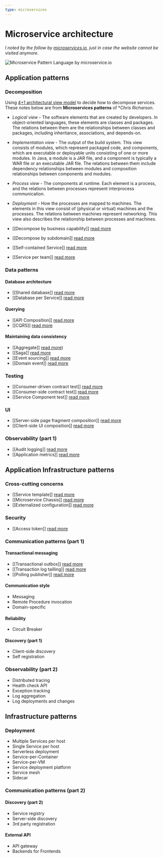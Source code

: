 ```yaml
---
type: microservices
---
```

# Microservice architecture

*I noted by the follow by [microservices.io](https://microservices.io/), just in case the website cannot be visited anymore.*

![Microservice Pattern Language by microservice.io](https://microservices.io/i/MicroservicePatternLanguage.jpg)

## Application patterns

### Decomposition

Using [4+1 architectural view model](https://en.wikipedia.org/wiki/4%2B1_architectural_view_model) to decide how to decompose services. These notes below are from **Microservices patterns** of **Chris Richarson*.

- *Logical view* - The software elements that are created by developers. In object-oriented languages, these elements are classes and packages. The relations between them are the relationships  between classes and packages, including inheritance, associations, and depends-on.
- *Implementation view* - The output of the build system. This view consists of modules, which represent packaged code, and components, which are executable or deployable units consisting of one or more modules. In Java, a module is a JAR file, and a component is typically a WAR file or an executable JAR file. The relations between them include dependency relationships between modules and composition relationships between components and modules.
- *Process view* - The components at runtime. Each element is a process, and the relations between processes represent interprocess communication.
- *Deployment* - How the processes are mapped to machines. The elements in this view consist of (physical or virtual) machines and the processes. The relations between machines represent networking. This view also describes the relationship between processes and machines.

- [[Decompose by business capability]] [read more](decompose-by-business-capability.md)
- [[Decompose by subdomain]] [read more](decompose-by-subdomain.md)
- [[Self-contained Service]] [read more](self-contained-service.md)
- [[Service per team]] [read more](service-per-team.md)

### Data patterns

#### Database architecture

- [[Shared database]] [read more](shared-database.md)
- [[Database per Service]] [read more](database-per-service.md)

#### Querying

- [[API Composition]] [read more](api-composition.md)
- [[CQRS]] [read more](cqrs.md)

#### Maintaining data consistency

- [[Aggregate]] [read more](aggregate.md))
- [[Saga]] [read more](Saga.md)
- [[Event sourcing]] [read more](event-sourcing.md)
- [[Domain event]] [read more](domain-event.md)

### Testing

- [[Consumer-driven contract test]] [read more](consumer-driven-contract-test.md)
- [[Consumer-side contract test]] [read more](consumer-side-contract-test.md)
- [[Service Component test]] [read more](service-component-test.md)

### UI

- [[Server-side page fragment composition]] [read more](server-side-page-fragment-composition.md)
- [[Client-side UI composition]] [read more](client-side-ui-composition.md)

### Observability (part 1)

- [[Audit logging]] [read more](audit-logging.md)
- [[Application metrics]] [read more](application-metrics.md)

## Application Infrastructure patterns

### Cross-cutting concerns

- [[Service template]] [read more](service-template.md)
- [[Microservice Chassis]] [read more](microservice-chassis.md)
- [[Externalized configuration]] [read more](externalized-configuration.md)

### Security

- [[Access token]] [read more](access-token.md)

### Communication patterns (part 1)

#### Transactional messaging

- [[Transactional outbox]] [read more](transactional-outbox.md)
- [[Transaction log tailling]] [read more](transactional-log-tailling.md)
- [[Polling publisher]] [read more](polling-publisher.md)

#### Communication style

- Messaging
- Remote Procedure invocation
- Domain-specific

#### Reliability

- Circuit Breaker

#### Discovery (part 1)

- Client-side discovery
- Self registration

### Observability (part 2)

- Distributed tracing
- Health check API
- Exception tracking
- Log aggregation
- Log deployments and changes

## Infrastructure patterns

### Deployment

- Multiple Services per host
- Single Service per host
- Serverless deployment
- Service-per-Container
- Service-per-VM
- Service deployment platform
- Service mesh
- Sidecar

### Communication patterns (part 2)

#### Discovery (part 2)

- Service registry
- Server-side discovery
- 3rd party registration

#### External API

- API gateway
- Backends for Frontends